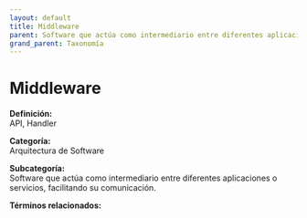 ```yaml
---
layout: default
title: Middleware
parent: Software que actúa como intermediario entre diferentes aplicaciones o servicios, facilitando su comunicación.
grand_parent: Taxonomía
---
```


# Middleware

**Definición:**  
API, Handler

**Categoría:**  
Arquitectura de Software

**Subcategoría:**  
Software que actúa como intermediario entre diferentes aplicaciones o servicios, facilitando su comunicación.

**Términos relacionados:**  

